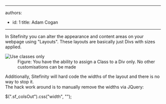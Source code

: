 

---
authors:
  - id: 1
    title: Adam Cogan
---




<span class='intro'> <p>In Sitefinity you can alter the appearance and content areas on your webpage using &quot;Layouts&quot;. These layouts are basically just Divs with sizes applied.</p> </span>

<dl class="image"><dt> 
      <img alt="Use classes only" src="/WebSites/RulesToBetterSitefinity/PublishingImages/sitefinity-class-only.jpg" /> 
   </dt><dd>Figure&#58; You have the ability to assign a Class to a Div only. No other customisations can be made</dd></dl><p>Additionally, Sitefinity will hard code the widths of the layout and there is no way to stop it.<br> The hack work around is to manually remove the widths via JQuery&#58;</p><div class="greyBox"><p>$(&quot;.sf_colsOut&quot;).css(&quot;width&quot;, &quot;&quot;);</p></div>


